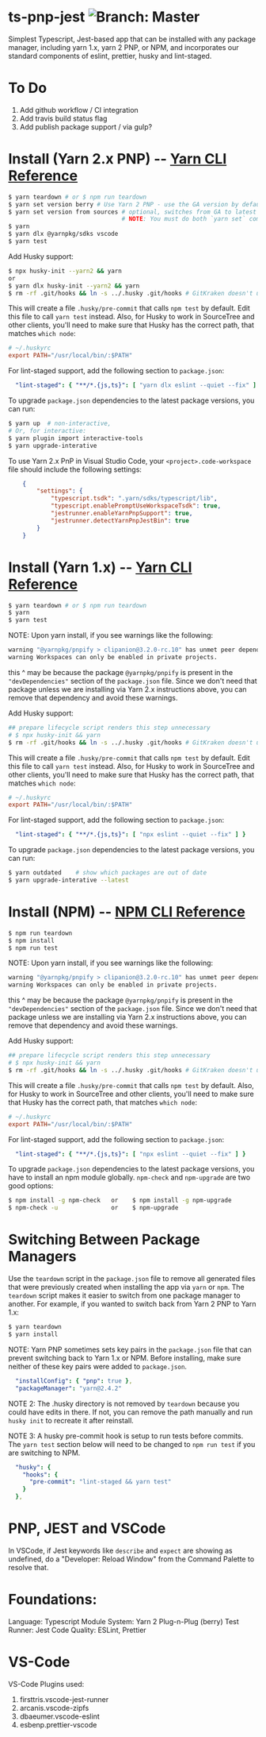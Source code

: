 # ts-pnp-jest ![Branch: Master](https://github.com/baselinejs/ts-pnp-jest/actions/workflows/master.yml/badge.svg)

Simplest Typescript, Jest-based app that can be installed with any package manager, including yarn 1.x, yarn 2 PNP, or NPM, and incorporates our standard components of eslint, prettier, husky and lint-staged.

# To Do

1. Add github workflow / CI integration
2. Add travis build status flag
3. Add publish package support / via gulp?

# Install (Yarn 2.x PNP)  --  [Yarn CLI Reference](https://yarnpkg.com/getting-started/migration#cli-commands)

```bash
$ yarn teardown # or $ npm run teardown
$ yarn set version berry # Use Yarn 2 PNP - use the GA version by default
$ yarn set version from sources # optional, switches from GA to latest version.
                                # NOTE: You must do both `yarn set` commands to get latest version
$ yarn
$ yarn dlx @yarnpkg/sdks vscode
$ yarn test
```
Add Husky support:
```bash
$ npx husky-init --yarn2 && yarn
or
$ yarn dlx husky-init --yarn2 && yarn
$ rm -rf .git/hooks && ln -s ../.husky .git/hooks # GitKraken doesn't use respect Git's core.hooksPath setting
```

This will create a file `.husky/pre-commit` that calls `npm test` by default. Edit this file to call `yarn test` instead. Also, for Husky to work in SourceTree and other clients, you'll need to make sure that Husky has the correct path, that matches `which node`:

```rc
# ~/.huskyrc
export PATH="/usr/local/bin/:$PATH"
```
For lint-staged support, add the following section to `package.json`:
```yml
  "lint-staged": { "**/*.{js,ts}": [ "yarn dlx eslint --quiet --fix" ] }
```

To upgrade `package.json` dependencies to the latest package versions, you can run:

```bash
$ yarn up  # non-interactive,
# Or, for interactive:
$ yarn plugin import interactive-tools
$ yarn upgrade-interative
```

To use Yarn 2.x PnP in Visual Studio Code, your `<project>.code-workspace` file should include the following settings:

```json
    {
        "settings": {
            "typescript.tsdk": ".yarn/sdks/typescript/lib",
            "typescript.enablePromptUseWorkspaceTsdk": true,
            "jestrunner.enableYarnPnpSupport": true,
            "jestrunner.detectYarnPnpJestBin": true
        }
    }
```

# Install (Yarn 1.x)  --  [Yarn CLI Reference](https://yarnpkg.com/getting-started/migration#cli-commands)

```bash
$ yarn teardown # or $ npm run teardown
$ yarn
$ yarn test
```
NOTE: Upon yarn install, if you see warnings like the following:
```bash
warning "@yarnpkg/pnpify > clipanion@3.2.0-rc.10" has unmet peer dependency "typanion@*".
warning Workspaces can only be enabled in private projects.
```
this ^ may be because the package `@yarnpkg/pnpify` is present in the `"devDependencies"` section of the `package.json` file.
Since we don't need that package unless we are installing via Yarn 2.x instructions above, you can remove that dependency
and avoid these warnings.

Add Husky support:
```bash
## prepare lifecycle script renders this step unnecessary
# $ npx husky-init && yarn 
$ rm -rf .git/hooks && ln -s ../.husky .git/hooks # GitKraken doesn't use respect Git's core.hooksPath setting
```

This will create a file `.husky/pre-commit` that calls `npm test` by default. Edit this file to call `yarn test` instead. Also, for Husky to work in SourceTree and other clients, you'll need to make sure that Husky has the correct path, that matches `which node`:

```rc
# ~/.huskyrc
export PATH="/usr/local/bin/:$PATH"
```
For lint-staged support, add the following section to `package.json`:
```yml
  "lint-staged": { "**/*.{js,ts}": [ "npx eslint --quiet --fix" ] }
```

To upgrade `package.json` dependencies to the latest package versions, you can run:

```bash
$ yarn outdated    # show which packages are out of date
$ yarn upgrade-interative --latest
```

# Install (NPM)  --  [NPM CLI Reference](https://docs.npmjs.com/cli/v8/commands)

```bash
$ npm run teardown
$ npm install
$ npm run test
```
NOTE: Upon yarn install, if you see warnings like the following:
```bash
warning "@yarnpkg/pnpify > clipanion@3.2.0-rc.10" has unmet peer dependency "typanion@*".
warning Workspaces can only be enabled in private projects.
```
this ^ may be because the package `@yarnpkg/pnpify` is present in the `"devDependencies"` section of the `package.json` file.
Since we don't need that package unless we are installing via Yarn 2.x instructions above, you can remove that dependency
and avoid these warnings.

Add Husky support:
```bash
## prepare lifecycle script renders this step unnecessary
# $ npx husky-init && yarn 
$ rm -rf .git/hooks && ln -s ../.husky .git/hooks # GitKraken doesn't use respect Git's core.hooksPath setting
```

This will create a file `.husky/pre-commit` that calls `npm test` by default. Also, for Husky to work in SourceTree and other clients, you'll need to make sure that Husky has the correct path, that matches `which node`:

```rc
# ~/.huskyrc
export PATH="/usr/local/bin/:$PATH"
```
For lint-staged support, add the following section to `package.json`:
```yml
  "lint-staged": { "**/*.{js,ts}": [ "npx eslint --quiet --fix" ] }
```
To upgrade `package.json` dependencies to the latest package versions, you have to install an npm module globally. `npm-check` and `npm-upgrade` are two good options:

```bash
$ npm install -g npm-check   or    $ npm install -g npm-upgrade
$ npm-check -u               or    $ npm-upgrade
```

# Switching Between Package Managers

Use the `teardown` script in the `package.json` file to remove all generated files that were previously created when installing the app via `yarn` or `npm`. The `teardown` script makes it easier to switch from one package manager to another.  For example, if you wanted to switch back from Yarn 2 PNP to Yarn 1.x:

```bash
$ yarn teardown
$ yarn install
```

NOTE: Yarn PNP sometimes sets key pairs in the `package.json` file that can prevent switching back to Yarn 1.x or NPM. Before installing, make sure neither of these key pairs were added to `package.json`.

```yml
  "installConfig": { "pnp": true },
  "packageManager": "yarn@2.4.2"
```


NOTE 2: The .husky directory is not removed by `teardown` because you could have edits in there. If not, you can remove the path manually and run `husky init` to recreate it after reinstall.

NOTE 3: A husky pre-commit hook is setup to run tests before commits. The `yarn test` section below will need to be changed to `npm run test` if you are switching to NPM.

```yml
  "husky": {
    "hooks": {
      "pre-commit": "lint-staged && yarn test"
    }
  },
```

# PNP, JEST and VSCode

In VSCode, if Jest keywords like `describe` and `expect` are showing as undefined, do a "Developer: Reload Window" from the Command Palette to resolve that.

# Foundations:

Language: Typescript
Module System:  Yarn 2 Plug-n-Plug (berry)
Test Runner:  Jest
Code Quality:  ESLint, Prettier


# VS-Code

VS-Code Plugins used:

1. firsttris.vscode-jest-runner
2. arcanis.vscode-zipfs
3. dbaeumer.vscode-eslint
4. esbenp.prettier-vscode
